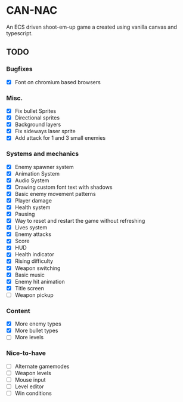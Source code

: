 # CAN-NAC
An ECS driven shoot-em-up game a created using vanilla canvas and typescript.

## TODO

### Bugfixes
- [x] Font on chromium based browsers

### Misc.
- [x] Fix bullet Sprites
- [x] Directional sprites
- [x] Background layers
- [x] Fix sideways laser sprite
- [x] Add attack for 1 and 3 small enemies

### Systems and mechanics

- [x] Enemy spawner system
- [x] Animation System
- [x] Audio System
- [x] Drawing custom font text with shadows
- [x] Basic enemy movement patterns
- [x] Player damage
- [x] Health system
- [x] Pausing
- [x] Way to reset and restart the game without refreshing
- [x] Lives system
- [x] Enemy attacks
- [x] Score
- [x] HUD
- [x] Health indicator
- [x] Rising difficulty
- [x] Weapon switching
- [x] Basic music
- [x] Enemy hit animation
- [x] Title screen
- [ ] Weapon pickup

### Content

- [x] More enemy types
- [x] More bullet types
- [ ] More levels

### Nice-to-have
- [ ] Alternate gamemodes
- [ ] Weapon levels
- [ ] Mouse input
- [ ] Level editor
- [ ] Win conditions
